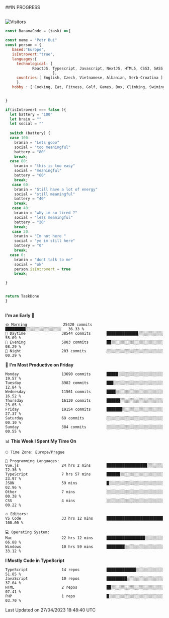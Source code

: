 ##IN PROGRESS
##
![Visitors](https://komarev.com/ghpvc/?username=petrbui&style=for-the-badge&label=Visitors+👀)
```Javascript
const BananaCode = (task) =>{

const name = "Petr Bui"
const person = {
   based:"Europe",
   isIntrovert:"true",
   languages:{
     technological: [ 
            ReactJS, Typescript, Javascript, NextJS, HTML5, CSS3, SASS, Redux, Node, Storybook, Styled-Component
                     ],
     countries:[ English, Czech, Vietnamese, Albanian, Serb-Croatina ]
     },
   hobby : [ Cooking, Eat, Fitness, Golf, Games, Box, Climbing, Swiming],


}

if(isIntrovert === false ){
  let battery = "100"
  let brain = ""
  let social = ""
  
  switch (battery) {
  case 100:
    branin = "Lets gooo"
    social = "too meaningful"
    battery = "80"
    break;
  case 80:
    branin = "this is too easy"
    social = "meaningful"
    battery = "60"
    break;
   case 60:
    branin = "Still have a lot of energy"
    social = "still meaningful"
    battery = "40"
    break;
   case 40:
    branin = "why im so tired ?"
    social = "less meaningful"
    battery = "20"
    break;
   case 20:
    branin = "Im not here "
    social = "ye im still here"
    battery = "0"
    break;
  case 0:
    branin = "dont talk to me"
    social = "ok"
    person.isIntrovert = true
    break;

}


return TaskDone
}
```



##
<!--
[![My GitHub stats](https://github-readme-stats.vercel.app/api?username=petrbui&theme=github_dark)](https://github.com/anuraghazra/github-readme-stats)

[![My wakatime stats](https://github-readme-stats.vercel.app/api/wakatime?username=petrbui&theme=github_dark)](https://github.com/anuraghazra/github-readme-stats)
-->
<!--START_SECTION:waka-->
**I'm an Early 🐤** 

```text
🌞 Morning                25420 commits       █████████░░░░░░░░░░░░░░░░   36.33 % 
🌆 Daytime                38544 commits       ██████████████░░░░░░░░░░░   55.09 % 
🌃 Evening                5803 commits        ██░░░░░░░░░░░░░░░░░░░░░░░   08.29 % 
🌙 Night                  203 commits         ░░░░░░░░░░░░░░░░░░░░░░░░░   00.29 % 
```
📅 **I'm Most Productive on Friday** 

```text
Monday                   13690 commits       █████░░░░░░░░░░░░░░░░░░░░   19.57 % 
Tuesday                  8982 commits        ███░░░░░░░░░░░░░░░░░░░░░░   12.84 % 
Wednesday                11561 commits       ████░░░░░░░░░░░░░░░░░░░░░   16.52 % 
Thursday                 16130 commits       ██████░░░░░░░░░░░░░░░░░░░   23.05 % 
Friday                   19154 commits       ███████░░░░░░░░░░░░░░░░░░   27.37 % 
Saturday                 69 commits          ░░░░░░░░░░░░░░░░░░░░░░░░░   00.10 % 
Sunday                   384 commits         ░░░░░░░░░░░░░░░░░░░░░░░░░   00.55 % 
```


📊 **This Week I Spent My Time On** 

```text
🕑︎ Time Zone: Europe/Prague

💬 Programming Languages: 
Vue.js                   24 hrs 2 mins       ██████████████████░░░░░░░   72.36 % 
TypeScript               7 hrs 57 mins       ██████░░░░░░░░░░░░░░░░░░░   23.97 % 
JSON                     59 mins             █░░░░░░░░░░░░░░░░░░░░░░░░   02.96 % 
Other                    7 mins              ░░░░░░░░░░░░░░░░░░░░░░░░░   00.38 % 
CSS                      4 mins              ░░░░░░░░░░░░░░░░░░░░░░░░░   00.22 % 

🔥 Editors: 
VS Code                  33 hrs 12 mins      █████████████████████████   100.00 % 

💻 Operating System: 
Mac                      22 hrs 12 mins      █████████████████░░░░░░░░   66.88 % 
Windows                  10 hrs 59 mins      ████████░░░░░░░░░░░░░░░░░   33.12 % 
```

**I Mostly Code in TypeScript** 

```text
TypeScript               14 repos            █████████████░░░░░░░░░░░░   51.85 % 
JavaScript               10 repos            █████████░░░░░░░░░░░░░░░░   37.04 % 
HTML                     2 repos             ██░░░░░░░░░░░░░░░░░░░░░░░   07.41 % 
PHP                      1 repo              █░░░░░░░░░░░░░░░░░░░░░░░░   03.70 % 
```




 Last Updated on 27/04/2023 18:48:40 UTC
<!--END_SECTION:waka-->
